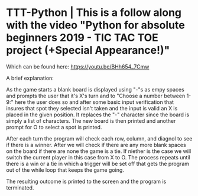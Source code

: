 # TTT-Python | This is a follow along with the video "Python for absolute beginners 2019 - TIC TAC TOE project (+Special Appearance!)"
Which can be found here: https://youtu.be/BHh654_7Cmw

A brief explanation: 

As the game starts a blank board is displayed using "-"s as empy spaces and prompts the user that it's X's turn and to "Choose a number between 1-9:" here the user does so and after some basic input verification that insures that spot they selected isn't taken and the input is valid an X is placed in the given position. It replaces the "-" character since the board is simply a list of characters. The new board is then printed and another prompt for O to select a spot is printed.

After each turn the program will check each row, column, and diagnol to see if there is a winner. After we will check if there are any more blank spaces on the board if there are none the game is a tie. If niether is the case we will switch the current player in this case from X to O. The process repeats until there is a win or a tie in which a trigger will be set off that gets the program out of the while loop that keeps the game going. 

The resulting outcome is printed to the screen and the program is terminated. 
